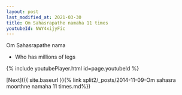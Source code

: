 ```yaml
---
layout: post
last_modified_at: 2021-03-30
title: Om Sahasrapathe namaha 11 times
youtubeId: NWY4xijyFic
---
```

 
 
Om Sahasrapathe nama 
 
 -  Who has millions of legs 
 
  
 
  
 
 
 
 
 
 


{% include youtubePlayer.html id=page.youtubeId %}
 
[Next]({{ site.baseurl }}{% link  split2/_posts/2014-11-09-Om sahasra moorthne namaha 11 times.md%})
 
